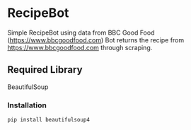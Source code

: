 # RecipeBot
Simple RecipeBot using data from BBC Good Food (https://www.bbcgoodfood.com)
Bot returns the recipe from https://www.bbcgoodfood.com through scraping.

## Required Library

BeautifulSoup 

### Installation
```
pip install beautifulsoup4
```
